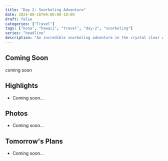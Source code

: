 ```yaml
---
title: "Day 2: Snorkeling Adventure"
date: 2024-08-16T09:00:00-10:00
draft: false
categories: ["Travel"]
tags: ["kona", "hawaii", "travel", "day-2", "snorkeling"]
series: "headline"
description: "An incredible snorkeling adventure in the crystal clear waters of Kona"
---
```


## Coming Soon

coming soon

## Highlights
- Coming soon...

## Photos
- Coming soon...

## Tomorrow's Plans
- Coming soon...
